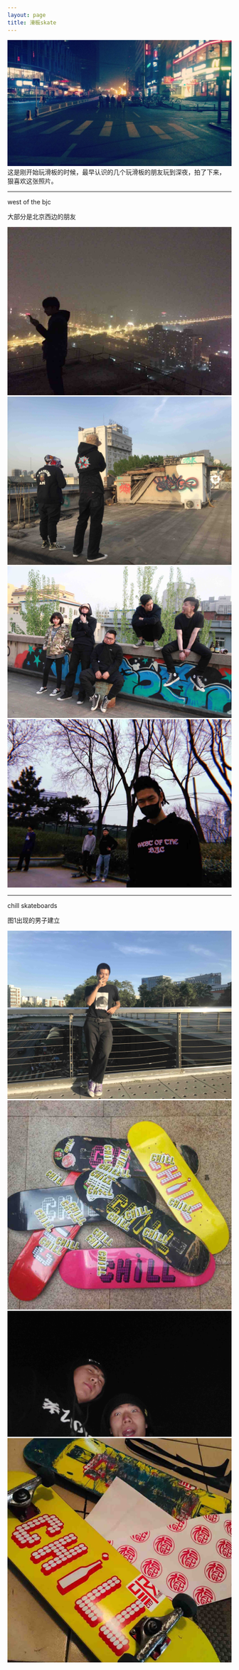 ```yaml
---
layout: page
title: 滑板skate
---
```


![about](/images/pages/skateboarding/f.jpg)   
这是刚开始玩滑板的时候，最早认识的几个玩滑板的朋友玩到深夜，拍了下来，
狠喜欢这张照片。

---

west of the bjc

大部分是北京西边的朋友

![about](/images/pages/skateboarding/wotb/8.JPG)
![about](/images/pages/skateboarding/wotb/4.jpg)
![about](/images/pages/skateboarding/wotb/1.jpg)
![about](/images/pages/skateboarding/wotb/2.JPG)


---

chill skateboards

图1出现的男子建立

![about](/images/pages/skateboarding/chillskateboards/2.JPG)
![about](/images/pages/skateboarding/chillskateboards/5.JPG)
![about](/images/pages/skateboarding/chillskateboards/3.jpg)
![about](/images/pages/skateboarding/chillskateboards/1.JPG)
